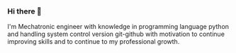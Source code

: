 ### Hi there 👋
I'm Mechatronic engineer with knowledge in programming language python and handling system control version git-github with motivation to continue improving skills and to continue to my professional growth.


